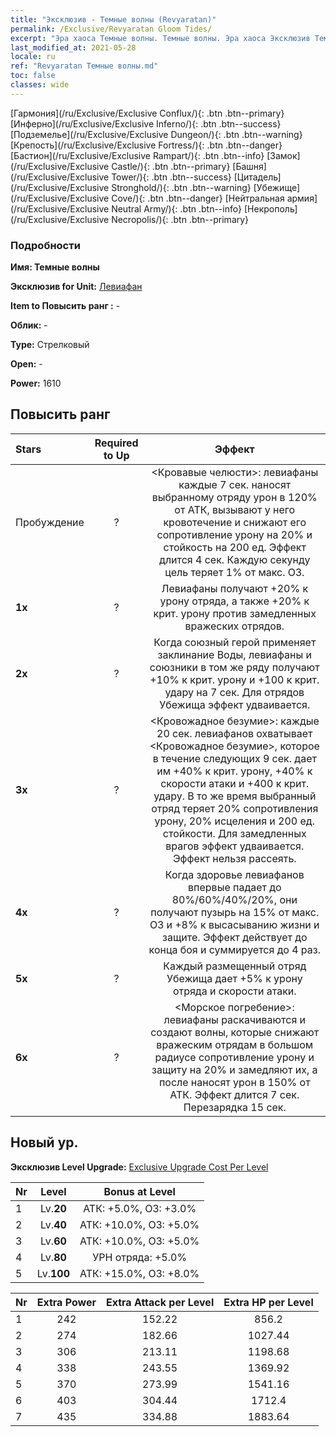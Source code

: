 ```yaml
---
title: "Эксклюзив - Темные волны (Revyaratan)"
permalink: /Exclusive/Revyaratan Gloom Tides/
excerpt: "Эра хаоса Темные волны. Темные волны. Эра хаоса Эксклюзив Темные волны. Левиафан Эксклюзив."
last_modified_at: 2021-05-28
locale: ru
ref: "Revyaratan Темные волны.md"
toc: false
classes: wide
---
```

 [Гармония](/ru/Exclusive/Exclusive Conflux/){: .btn .btn--primary} [Инферно](/ru/Exclusive/Exclusive Inferno/){: .btn .btn--success} [Подземелье](/ru/Exclusive/Exclusive Dungeon/){: .btn .btn--warning} [Крепость](/ru/Exclusive/Exclusive Fortress/){: .btn .btn--danger} [Бастион](/ru/Exclusive/Exclusive Rampart/){: .btn .btn--info} [Замок](/ru/Exclusive/Exclusive Castle/){: .btn .btn--primary} [Башня](/ru/Exclusive/Exclusive Tower/){: .btn .btn--success} [Цитадель](/ru/Exclusive/Exclusive Stronghold/){: .btn .btn--warning} [Убежище](/ru/Exclusive/Exclusive Cove/){: .btn .btn--danger} [Нейтральная армия](/ru/Exclusive/Exclusive Neutral Army/){: .btn .btn--info} [Некрополь](/ru/Exclusive/Exclusive Necropolis/){: .btn .btn--primary} 

### Подробности
 **Имя: Темные волны** 

 **Эксклюзив for Unit:** [Левиафан](/ru/units/Revyaratan/) 

 **Item to Повысить ранг :** -

 **Облик:** -

 **Type:** Стрелковый

 **Open:** -

 **Power:** 1610

## Повысить ранг 

  |     Stars    |  Required to Up | Эффект |
  |:-------------|:---------------:|:---------------:|
  |  Пробуждение  | ? | <Кровавые челюсти>: левиафаны каждые 7 сек. наносят выбранному отряду урон в 120% от АТК, вызывают у него кровотечение и снижают его сопротивление урону на 20% и стойкость на 200 ед. Эффект длится 4 сек. Каждую секунду цель теряет 1% от макс. ОЗ. |
  | **1x** <i class="fas fa-star"/> | ? | Левиафаны получают +20% к урону отряда, а также +20% к крит. урону против замедленных вражеских отрядов. |
  | **2x** <i class="fas fa-star"/> | ? | Когда союзный герой применяет заклинание Воды, левиафаны и союзники в том же ряду получают +10% к крит. урону и +100 к крит. удару на 7 сек. Для отрядов Убежища эффект удваивается. |
  | **3x** <i class="fas fa-star"/> | ? | <Кровожадное безумие>: каждые 20 сек. левиафанов охватывает <Кровожадное безумие>, которое в течение следующих 9 сек. дает им +40% к крит. урону, +40% к скорости атаки и +400 к крит. удару. В то же время выбранный отряд теряет 20% сопротивления урону, 20% исцеления и 200 ед. стойкости. Для замедленных врагов эффект удваивается. Эффект нельзя рассеять. |
  | **4x** <i class="fas fa-star"/> | ? | Когда здоровье левиафанов впервые падает до 80%/60%/40%/20%, они получают пузырь на 15% от макс. ОЗ и +8% к высасыванию жизни и защите. Эффект действует до конца боя и суммируется до 4 раз. |
  | **5x** <i class="fas fa-star"/> | ? | Каждый размещенный отряд Убежища дает +5% к урону отряда и скорости атаки. |
  | **6x** <i class="fas fa-star"/> | ? | <Морское погребение>: левиафаны раскачиваются и создают волны, которые снижают вражеским отрядам в большом радиусе сопротивление урону и защиту на 20% и замедляют их, а после наносят урон в 150% от АТК. Эффект длится 7 сек. Перезарядка 15 сек. |


## Новый ур.
 **Эксклюзив Level Upgrade:** [Exclusive Upgrade Cost Per Level](/Exclusive/ExclusiveUpgradeCostPerLevel/)

  |  Nr  |   Level  | Bonus at Level |
  |:-----|:--------:|:--------------:|
  | 1 | Lv.**20** | АТК: +5.0%, ОЗ: +3.0% |
  | 2 | Lv.**40** | АТК: +10.0%, ОЗ: +5.0% |
  | 3 | Lv.**60** | АТК: +10.0%, ОЗ: +5.0% |
  | 4 | Lv.**80** | УРН отряда: +5.0% |
  | 5 | Lv.**100** | АТК: +15.0%, ОЗ: +8.0% |


  |  Nr  |  Extra Power | Extra Attack per Level | Extra HP per Level |
  |:-----|:--------:|:--------:|:--------:|
  | 1 | 242 | 152.22 | 856.2 |
  | 2 | 274 | 182.66 | 1027.44 |
  | 3 | 306 | 213.11 | 1198.68 |
  | 4 | 338 | 243.55 | 1369.92 |
  | 5 | 370 | 273.99 | 1541.16 |
  | 6 | 403 | 304.44 | 1712.4 |
  | 7 | 435 | 334.88 | 1883.64 |



